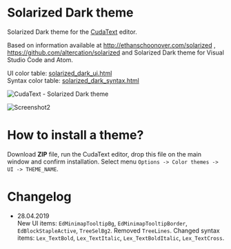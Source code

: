 # Solarized Dark theme

Solarized Dark theme for the [CudaText](https://github.com/Alexey-T/CudaText) editor.

Based on information available at http://ethanschoonover.com/solarized , https://github.com/altercation/solarized and Solarized Dark theme for Visual Studio Code and Atom.

UI color table: [solarized_dark_ui.html](http://www.pazera-software.com/cudatext/themes/solarized_dark_ui.html)  
Syntax color table: [solarized_dark_syntax.html](http://www.pazera-software.com/cudatext/themes/solarized_dark_syntax.html)

![CudaText - Solarized Dark theme](http://www.pazera-software.com/cudatext/themes/solarized_dark.png)

![Screenshot2](http://www.pazera-software.com/cudatext/CudaText_SolarizedDark.png)


# How to install a theme?
Download **ZIP** file, run the CudaText editor, drop this file on the main window and confirm installation. Select menu `Options -> Color themes -> UI -> THEME_NAME`.

# Changelog

* 28.04.2019  
New UI items: `EdMinimapTooltipBg`, `EdMinimapTooltipBorder`, `EdBlockStapleActive`, `TreeSelBg2`. Removed `TreeLines`.
Changed syntax items: `Lex_TextBold`, `Lex_TextItalic`, `Lex_TextBoldItalic`, `Lex_TextCross`.
